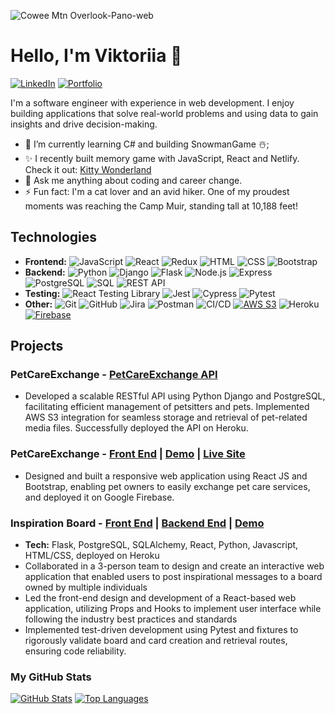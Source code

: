 
![Cowee Mtn Overlook-Pano-web](https://github.com/viktoriiazolotova/viktoriiazolotova/assets/74393811/299c8943-c88b-4266-9112-5fc21988c79d)


# Hello, I'm Viktoriia 👋
[![LinkedIn](https://img.shields.io/badge/-LinkedIn-blue?logo=linkedin&style=flat-square&logoColor=white)](https://www.linkedin.com/in/viktoriiazolotova/)
[![Portfolio](https://img.shields.io/badge/-Portfolio-green?style=flat-square)](https://viktoriiazolotova.netlify.app)

I'm a software engineer with experience in web development. I enjoy building applications that solve real-world problems and using data to gain insights and drive decision-making.

- 🌱 I’m currently learning C# and building SnowmanGame ☃️;
- ✨ I recently built memory game with JavaScript, React and Netlify. Check it out: [Kitty Wonderland](https://kitty-wonderland.netlify.app/)
- 💬 Ask me anything about coding and career change.
- ⚡ Fun fact: I'm a cat lover and an avid hiker.
One of my proudest moments was reaching the Camp Muir, standing tall at 10,188 feet!

## Technologies
- **Frontend:**
![JavaScript](https://img.shields.io/badge/-JavaScript-F7DF1E?logo=javascript&logoColor=white&style=flat-square)
![React](https://img.shields.io/badge/-React-61DAFB?logo=react&logoColor=white&style=flat-square)
![Redux](https://img.shields.io/badge/-Redux-764ABC?logo=redux&logoColor=white&style=flat-square)
![HTML](https://img.shields.io/badge/-HTML5-E34F26?logo=html5&logoColor=white&style=flat-square)
![CSS](https://img.shields.io/badge/-CSS3-1572B6?logo=css3&logoColor=white&style=flat-square)
![Bootstrap](https://img.shields.io/badge/-Bootstrap-563D7C?logo=bootstrap&logoColor=white&style=flat-square)
- **Backend:**
![Python](https://img.shields.io/badge/-Python-3776AB?logo=python&logoColor=white&style=flat-square)
![Django](https://img.shields.io/badge/-Django-092E20?logo=django&logoColor=white&style=flat-square)
![Flask](https://img.shields.io/badge/-Flask-000000?logo=flask&logoColor=white&style=flat-square)
![Node.js](https://img.shields.io/badge/-Node.js-339933?logo=node.js&logoColor=white&style=flat-square)
![Express](https://img.shields.io/badge/-Express-000000?logo=express&logoColor=white&style=flat-square)
![PostgreSQL](https://img.shields.io/badge/-PostgreSQL-336791?logo=postgresql&logoColor=white&style=flat-square)
![SQL](https://img.shields.io/badge/-SQL-4479A1?logo=sql&logoColor=white&style=flat-square)
![REST API](https://img.shields.io/badge/-REST%20API-007ACC?style=flat-square)
- **Testing:** 
![React Testing Library](https://img.shields.io/badge/-React%20Testing%20Library-DB7093?logo=testing-library&logoColor=white&style=flat-square)
![Jest](https://img.shields.io/badge/-Jest-C21325?logo=jest&logoColor=white&style=flat-square)
![Cypress](https://img.shields.io/badge/-Cypress-17202C?logo=cypress&logoColor=white&style=flat-square)
![Pytest](https://img.shields.io/badge/-Pytest-3776AB?logo=pytest&logoColor=white&style=flat-square)
- **Other:**
![Git](https://img.shields.io/badge/-Git-F05032?logo=git&logoColor=white&style=flat-square)
![GitHub](https://img.shields.io/badge/-GitHub-181717?logo=github&logoColor=white&style=flat-square)
![Jira](https://img.shields.io/badge/-Jira-0052CC?logo=jira&logoColor=white&style=flat-square)
![Postman](https://img.shields.io/badge/-Postman-FF6C37?logo=postman&logoColor=white&style=flat-square)
![CI/CD](https://img.shields.io/badge/-CI%2FCD-03599C?style=flat-square)
[![AWS S3](https://img.shields.io/badge/AWS-S3-orange)](https://aws.amazon.com/s3/)
![Heroku](https://img.shields.io/badge/-Heroku-430098?logo=heroku&logoColor=white&style=flat-square)
[![Firebase](https://img.shields.io/badge/Firebase-orange)](https://firebase.google.com/)

## Projects
### PetCareExchange - [PetCareExchange API](https://github.com/viktoriiazolotova/django-react-pet-care-exchange)
- Developed a scalable RESTful API using Python Django and PostgreSQL, facilitating efficient management of petsitters and pets. Implemented AWS S3 integration for seamless storage and retrieval of pet-related media files. Successfully deployed the API on Heroku.
   
### PetCareExchange - [Front End](https://github.com/viktoriiazolotova/front-end-pet-care-exchange) | [Demo](https://youtu.be/2J2XKKKPKHU) | [Live Site](https://pet-care-exchange-react.web.app/)
- Designed and built a responsive web application using React JS and Bootstrap, enabling pet owners to easily exchange pet care services, and deployed it on Google Firebase.
   
### Inspiration Board - [Front End](https://github.com/viviantomato/front-end-inspiration-board) | [Backend End](https://github.com/viviantomato/back-end-inspiration-board) | [Demo](https://youtu.be/XN-w03iGvuE)
- **Tech:** Flask, PostgreSQL, SQLAlchemy, React, Python, Javascript, HTML/CSS, deployed on Heroku
- Collaborated in a 3-person team to design and create an interactive web application that enabled users to post inspirational messages to a board owned by multiple individuals
- Led the front-end design and development of a React-based web application, utilizing Props and Hooks to implement user interface while following the industry best practices and standards
- Implemented test-driven development using Pytest and fixtures to rigorously validate board and card creation and retrieval routes, ensuring code reliability.

### My GitHub Stats

[![GitHub Stats](https://github-readme-stats.vercel.app/api?username=viktoriiazolotova&show_icons=true&count_private=true&title_color=3382ed&text_color=ffffff&icon_color=3382ed&bg_color=1c1917&hide_border=true&show_icons=true)](http://www.github.com/viktoriiazolotova)
[![Top Languages](https://github-readme-stats.vercel.app/api/top-langs/?username=viktoriiazolotova&langs_count=6&title_color=3382ed&text_color=ffffff&icon_color=3382ed&bg_color=1c1917&hide_border=true&locale=en&custom_title=Top%206%20Languages)](https://github.com/viktoriiazolotova)


